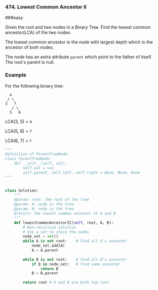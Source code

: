 ### 474. Lowest Common Ancestor II

###easy

Given the root and two nodes in a Binary Tree. Find the lowest common ancestor(LCA) of the two nodes.

The lowest common ancestor is the node with largest depth which is the ancestor of both nodes.

The node has an extra attribute `parent` which point to the father of itself. The root's parent is null.

### Example

For the following binary tree:

```
  4
 / \
3   7
   / \
  5   6
```

LCA(3, 5) = `4`

LCA(5, 6) = `7`

LCA(6, 7) = `7`

```python
"""
Definition of ParentTreeNode:
class ParentTreeNode:
    def __init__(self, val):
        self.val = val
        self.parent, self.left, self.right = None, None, None
"""


class Solution:
    """
    @param: root: The root of the tree
    @param: A: node in the tree
    @param: B: node in the tree
    @return: The lowest common ancestor of A and B
    """
    def lowestCommonAncestorII(self, root, A, B):
        # Non-recursive solution
        # Use a set to store the nodes
        node_set = set()
        while A is not root:    # Find all A's ancester
            node_set.add(A)
            A = A.parent
        
        while B is not root:    # Find all B's ancester
            if B in node_set:   # find same ancester
                return B
            B = B.parent
            
        return root # A and B are both top root
        
        
```

